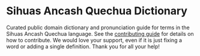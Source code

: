 
# Sihuas Ancash Quechua Dictionary

Curated public domain dictionary and pronunciation guide for terms in the Sihuas Ancash Quechua language. See the [contributing guide](https://github.com/drumworkteam/term/blob/make/.github/contributing.md) for details on how to contribute. We would love your support, even if it is just fixing a word or adding a single definition. Thank you for all your help!